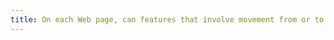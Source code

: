 ```yaml
---
title: On each Web page, can features that involve movement from or to the device be fulfilled in an alternative way (except in particular cases)?
---
```


